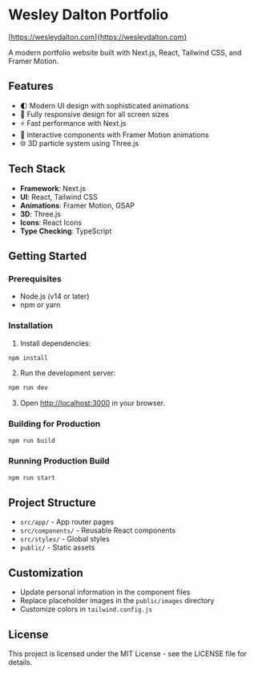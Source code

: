 # Wesley Dalton Portfolio

[https://wesleydalton.com]{https://wesleydalton.com}

A modern portfolio website built with Next.js, React, Tailwind CSS, and Framer Motion.

## Features

- 🌓 Modern UI design with sophisticated animations
- 📱 Fully responsive design for all screen sizes
- ⚡ Fast performance with Next.js
- 🔄 Interactive components with Framer Motion animations
- 🌐 3D particle system using Three.js

## Tech Stack

- **Framework**: Next.js
- **UI**: React, Tailwind CSS
- **Animations**: Framer Motion, GSAP
- **3D**: Three.js
- **Icons**: React Icons
- **Type Checking**: TypeScript

## Getting Started

### Prerequisites

- Node.js (v14 or later)
- npm or yarn

### Installation

1. Install dependencies:

```bash
npm install
```

2. Run the development server:

```bash
npm run dev
```

3. Open [http://localhost:3000](http://localhost:3000) in your browser.

### Building for Production

```bash
npm run build
```

### Running Production Build

```bash
npm run start
```

## Project Structure

- `src/app/` - App router pages
- `src/components/` - Reusable React components
- `src/styles/` - Global styles
- `public/` - Static assets

## Customization

- Update personal information in the component files
- Replace placeholder images in the `public/images` directory
- Customize colors in `tailwind.config.js`

## License

This project is licensed under the MIT License - see the LICENSE file for details.
